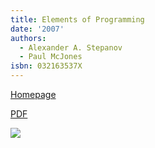 ```yaml
---
title: Elements of Programming
date: '2007'
authors:
  - Alexander A. Stepanov
  - Paul McJones
isbn: 032163537X
---
```

[Homepage](http://www.elementsofprogramming.com)

[PDF](http://elementsofprogramming.com/eop_coloredlinks.pdf)

![](/media/books/stepanov.jpg)
